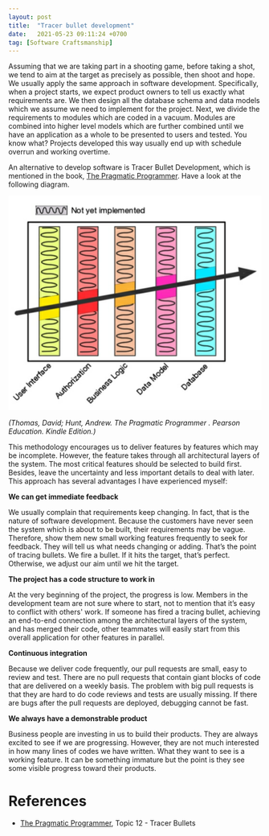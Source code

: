 ```yaml
---
layout: post
title:  "Tracer bullet development"
date:   2021-05-23 09:11:24 +0700
tag: [Software Craftsmanship]
---
```


Assuming that we are taking part in a shooting game, before taking a shot, we tend to aim at the target as precisely as possible, then shoot and hope. We usually apply the same approach in software development. Specifically, when a project starts, we expect product owners to tell us exactly what requirements are. We then design all the database schema and data models which we assume we need to implement for the project. Next, we divide the requirements to modules which are coded in a vacuum. Modules are combined into higher level models which are further combined until we have an application as a whole to be presented to users and tested. You know what? Projects developed this way usually end up with schedule overrun and working overtime.

An alternative to develop software is Tracer Bullet Development, which is mentioned in the book, [The Pragmatic Programmer](https://www.amazon.com/Pragmatic-Programmer-journey-mastery-Anniversary/dp/0135957052). Have a look at the following diagram.

<img src="/assets/images/tracer-bullet-devlopment.png" alt="tracer-bullet-devlopment" width="600">

*(Thomas, David; Hunt, Andrew. The Pragmatic Programmer . Pearson Education. Kindle Edition.)*

This methodology encourages us to deliver features by features which may be incomplete. However, the feature takes through all architectural layers of the system. The most critical features should be selected to build first. Besides, leave the uncertainty and less important details to deal with later. This approach has several advantages I have experienced myself:

**We can get immediate feedback**

We usually complain that requirements keep changing. In fact, that is the nature of software development. Because the customers have never seen the system which is about to be built, their requirements may be vague. Therefore, show them new small working features frequently to seek for feedback. They will tell us what needs changing or adding. That’s the point of tracing bullets. We fire a bullet. If it hits the target, that’s perfect. Otherwise, we adjust our aim until we hit the target.

**The project has a code structure to work in**

At the very beginning of the project, the progress is low. Members in the development team are not sure where to start, not to mention that it’s easy to conflict with others' work. If someone has fired a tracing bullet, achieving an end-to-end connection among the architectural layers of the system, and has merged their code, other teammates will easily start from this overall application for other features in parallel.

**Continuous integration**

Because we deliver code frequently, our pull requests are small, easy to review and test. There are no pull requests that contain giant blocks of code that are delivered on a weekly basis. The problem with big pull requests is that they are hard to do code reviews and tests are usually missing. If there are bugs after the pull requests are deployed, debugging cannot be fast.

**We always have a demonstrable product**

Business people are investing in us to build their products. They are always excited to see if we are progressing. However, they are not much interested in how many lines of codes we have written. What they want to see is a working feature. It can be something immature but the point is they see some visible progress toward their products.


# References

- [The Pragmatic Programmer](https://www.amazon.com/Pragmatic-Programmer-journey-mastery-Anniversary/dp/0135957052), Topic 12 - Tracer Bullets
